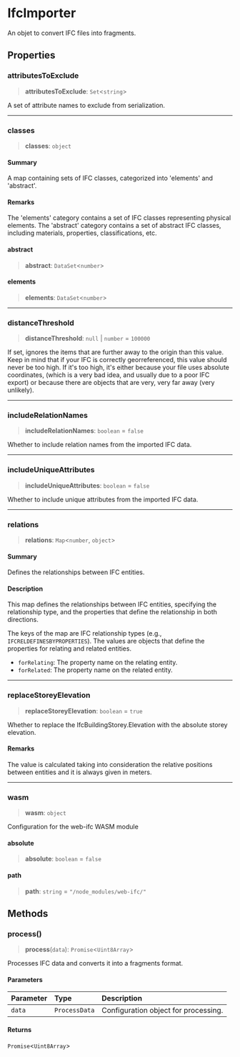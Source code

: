 # IfcImporter

An objet to convert IFC files into fragments.

## Properties

### attributesToExclude

> **attributesToExclude**: `Set`\<`string`\>

A set of attribute names to exclude from serialization.

***

### classes

> **classes**: `object`

#### Summary

A map containing sets of IFC classes, categorized into 'elements' and 'abstract'.

#### Remarks

The 'elements' category contains a set of IFC classes representing physical elements.
The 'abstract' category contains a set of abstract IFC classes, including materials, properties, classifications, etc.

#### abstract

> **abstract**: `DataSet`\<`number`\>

#### elements

> **elements**: `DataSet`\<`number`\>

***

### distanceThreshold

> **distanceThreshold**: `null` \| `number` = `100000`

If set, ignores the items that are further away to the origin than this value.
Keep in mind that if your IFC is correctly georreferenced, this value should never
be too high. If it's too high, it's either because your file uses absolute coordinates,
(which is a very bad idea, and usually due to a poor IFC export) or because there are
objects that are very, very far away (very unlikely).

***

### includeRelationNames

> **includeRelationNames**: `boolean` = `false`

Whether to include relation names from the imported IFC data.

***

### includeUniqueAttributes

> **includeUniqueAttributes**: `boolean` = `false`

Whether to include unique attributes from the imported IFC data.

***

### relations

> **relations**: `Map`\<`number`, `object`\>

#### Summary

Defines the relationships between IFC entities.

#### Description

This map defines the relationships between IFC entities, specifying the relationship type,
and the properties that define the relationship in both directions.

The keys of the map are IFC relationship types (e.g., `IFCRELDEFINESBYPROPERTIES`).
The values are objects that define the properties for relating and related entities.

- `forRelating`: The property name on the relating entity.
- `forRelated`: The property name on the related entity.

***

### replaceStoreyElevation

> **replaceStoreyElevation**: `boolean` = `true`

Whether to replace the IfcBuildingStorey.Elevation with the absolute storey elevation.

#### Remarks

The value is calculated taking into consideration the relative positions between entities
and it is always given in meters.

***

### wasm

> **wasm**: `object`

Configuration for the web-ifc WASM module

#### absolute

> **absolute**: `boolean` = `false`

#### path

> **path**: `string` = `"/node_modules/web-ifc/"`

## Methods

### process()

> **process**(`data`): `Promise`\<`Uint8Array`\>

Processes IFC data and converts it into a fragments format.

#### Parameters

| Parameter | Type | Description |
| :------ | :------ | :------ |
| `data` | `ProcessData` | Configuration object for processing. |

#### Returns

`Promise`\<`Uint8Array`\>
